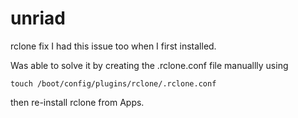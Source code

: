 # unriad
rclone fix
I had this issue too when I first installed.

Was able to solve it by creating the .rclone.conf file manuallly using

```
touch /boot/config/plugins/rclone/.rclone.conf
```

then re-install rclone from Apps.


